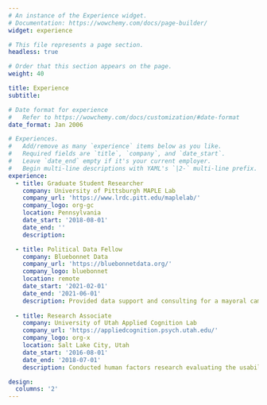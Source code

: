 ```yaml
---
# An instance of the Experience widget.
# Documentation: https://wowchemy.com/docs/page-builder/
widget: experience

# This file represents a page section.
headless: true

# Order that this section appears on the page.
weight: 40

title: Experience
subtitle:

# Date format for experience
#   Refer to https://wowchemy.com/docs/customization/#date-format
date_format: Jan 2006

# Experiences.
#   Add/remove as many `experience` items below as you like.
#   Required fields are `title`, `company`, and `date_start`.
#   Leave `date_end` empty if it's your current employer.
#   Begin multi-line descriptions with YAML's `|2-` multi-line prefix.
experience:
  - title: Graduate Student Researcher
    company: University of Pittsburgh MAPLE Lab
    company_url: 'https://www.lrdc.pitt.edu/maplelab/'
    company_logo: org-gc
    location: Pennsylvania
    date_start: '2018-08-01'
    date_end: ''
    description:

  - title: Political Data Fellow
    company: Bluebonnet Data
    company_url: 'https://bluebonnetdata.org/'
    company_logo: bluebonnet
    location: remote
    date_start: '2021-02-01'
    date_end: '2021-06-01'
    description: Provided data support and consulting for a mayoral campaign in St. Petersburg, Florida.
    
  - title: Research Associate
    company: University of Utah Applied Cognition Lab
    company_url: 'https://appliedcognition.psych.utah.edu/'
    company_logo: org-x
    location: Salt Lake City, Utah
    date_start: '2016-08-01'
    date_end: '2018-07-01'
    description: Conducted human factors research evaluating the usability of automotive user interfaces.

design:
  columns: '2'
---
```

